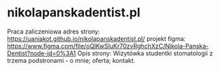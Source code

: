 # nikolapanskadentist.pl
Praca zaliczeniowa
adres strony: https://uaniakot.github.io/nikolapanskadentist.pl/
projekt figma: https://www.figma.com/file/oQlKwSIuKr70zvRghchXzC/Nikola-Panska-Dentist?node-id=0%3A1
Opis strony: Wizytówka studentki stomatologii z trzema podstronami - o mnie; oferta; kontakt.

